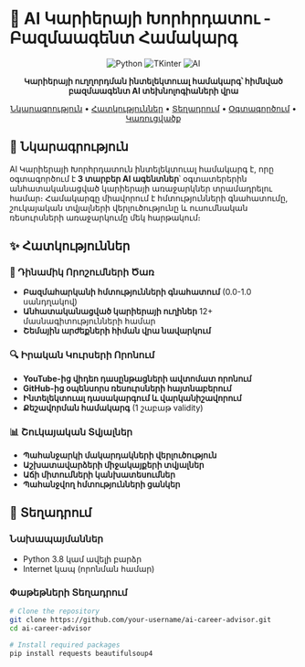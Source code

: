 # 🎯 AI Կարիերայի Խորհրդատու - Բազմաագենտ Համակարգ

<div align="center">

![Python](https://img.shields.io/badge/Python-3.8+-blue.svg)
![TKinter](https://img.shields.io/badge/GUI-TKinter-green.svg)
![AI](https://img.shields.io/badge/AI-Multi--Agent-orange.svg)

**Կարիերայի ուղղորդման ինտելեկտուալ համակարգ՝ հիմնված բազմաագենտ AI տեխնոլոգիաների վրա**

[Նկարագրություն](#-նկարագրություն) •
[Հատկություններ](#-հատկություններ) •
[Տեղադրում](#-տեղադրում) •
[Օգտագործում](#-օգտագործում) •
[Կառուցվածք](#-կառուցվածք)

</div>

## 📖 Նկարագրություն

AI Կարիերայի Խորհրդատուն ինտելեկտուալ համակարգ է, որը օգտագործում է **3 տարբեր AI ագենտներ**՝ օգտատերերին անհատականացված կարիերայի առաջարկներ տրամադրելու համար։ Համակարգը միավորում է հմտությունների գնահատումը, շուկայական տվյալների վերլուծությունը և ուսումնական ռեսուրսների առաջարկումը մեկ հարթակում։

## ✨ Հատկություններ

### 🎯 Դինամիկ Որոշումների Ծառ
- **Բազմահարկանի հմտությունների գնահատում** (0.0-1.0 սանդղակով)
- **Անհատականացված կարիերայի ուղիներ** 12+ մասնագիտությունների համար
- **Շեմային արժեքների հիման վրա նավարկում**

### 🔍 Իրական Կուրսերի Որոնում
- **YouTube-ից վիդեո դասընթացների ավտոմատ որոնում**
- **GitHub-ից օպենսորս ռեսուրսների հայտնաբերում**
- **Ինտելեկտուալ դասակարգում և վարկանիշավորում**
- **Քեշավորման համակարգ** (1 շաբաթ validity)

### 📊 Շուկայական Տվյալներ
- **Պահանջարկի մակարդակների վերլուծություն**
- **Աշխատավարձերի միջակայքերի տվյալներ**
- **Աճի միտումների կանխատեսումներ**
- **Պահանջվող հմտությունների ցանկեր**

## 🚀 Տեղադրում

### Նախապայմաններ
- Python 3.8 կամ ավելի բարձր
- Internet կապ (որոնման համար)

### Փաթեթների Տեղադրում

```bash
# Clone the repository
git clone https://github.com/your-username/ai-career-advisor.git
cd ai-career-advisor

# Install required packages
pip install requests beautifulsoup4
